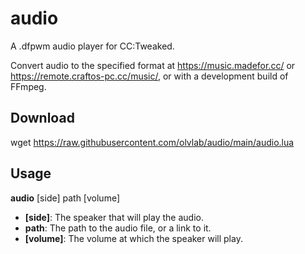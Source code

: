 # audio
A .dfpwm audio player for CC:Tweaked.

Convert audio to the specified format at https://music.madefor.cc/ or https://remote.craftos-pc.cc/music/, or with a development build of FFmpeg.

## Download
wget https://raw.githubusercontent.com/olvlab/audio/main/audio.lua

## Usage
**audio** [side] path [volume]
- **[side]**: The speaker that will play the audio.
- **path**: The path to the audio file, or a link to it.
- **[volume]**: The volume at which the speaker will play.
